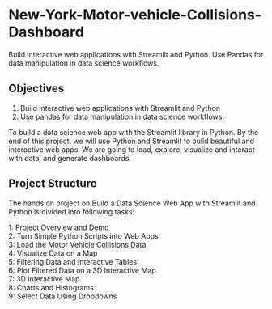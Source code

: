 # New-York-Motor-vehicle-Collisions-Dashboard
Build interactive web applications with Streamlit and Python. Use Pandas for data manipulation in data science workflows.

## Objectives
1. Build interactive web applications with Streamlit and Python
2. Use pandas for data manipulation in data science workflows

To build a data science web app with the Streamlit library in Python. By the end of this project, we will use Python and Streamlit to build beautiful and interactive web apps. We are going to load, explore, visualize and interact with data, and generate dashboards.

## Project Structure
The hands on project on Build a Data Science Web App with Streamlit and Python is divided into following tasks:

1: Project Overview and Demo<br/> 
2: Turn Simple Python Scripts into Web Apps<br/> 
3: Load the Motor Vehicle Collisions Data<br/> 
4: Visualize Data on a Map<br/> 
5: Filtering Data and Interactive Tables<br/> 
6: Plot Filtered Data on a 3D Interactive Map<br/> 
7: 3D Interactive Map <br/> 
8: Charts and Histograms<br/> 
9: Select Data Using Dropdowns<br/> 
